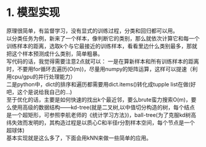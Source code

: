 # 1. 模型实现
原理很简单，有监督学习，没有显式的训练过程，分类和回归都可以用。<br>
以分类任务为例，新来了一个样本，像判断它的类别，那么就依次计算它和每一个训练样本的距离，选取k个与它最接近的训练样本，看看里边什么类别最多，那就把这个样本预测成什么类别，简单粗暴。<br>
写代码的话，我觉得需要注意2点就可以：
一是在算新样本和所有训练样本的距离时，不要用for循环去遍历(O(m))，尽量用numpy的矩阵运算，这样可以提速（利用cpu/gpu的并行处理能力）<br>
二是python中，dict的排序和遍历都需要用dict.items()转化成tupple list在做(好吧，这个是说给我自己的...)<br>
至于优化的话，主要是如何快速的找出k个最近邻，要么brute蛮力搜索O(m)，要么使用高级的数据结构——kd-tree(就是二叉树,以中值切分构造的树，每个结点是一个超矩形，可参照李航老师的《统计学习方法》)，ball-tree(为了克服kd树高纬失效而发明的，其构造过程是以质心C和半径r分割样本空间，每个节点是一个超球体)<br>
基本实现就是这么多了，下面会用kNN来做一些简单的应用。
